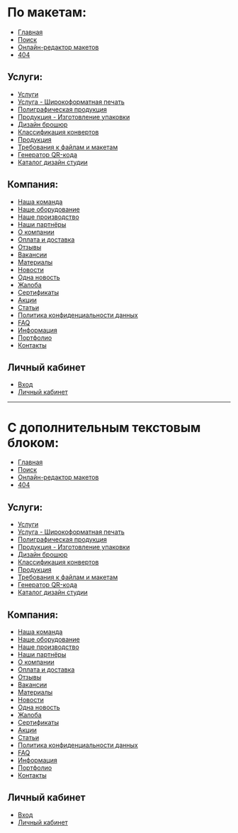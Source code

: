 # По макетам:
* [Главная](https://rex4r.github.io/pmg/2/index.html) <br>
* [Поиск](https://rex4r.github.io/pmg/2/search.html) <br>
* [Онлайн-редактор макетов](https://rex4r.github.io/pmg/2/online-editor.html) <br>
* [404](https://rex4r.github.io/pmg/2/404.html) <br>

## Услуги: <br>
* [Услуги](https://rex4r.github.io/pmg/2/services.html) <br>
* [Услуга - Широкоформатная печать](https://rex4r.github.io/pmg/2/service.html) <br>
* [Полиграфическая продукция](https://rex4r.github.io/pmg/2/products.html) <br>
* [Продукция - Изготовление упаковки](https://rex4r.github.io/pmg/2/product.html) <br>
* [Дизайн брошюр](https://rex4r.github.io/pmg/2/design-item.html) <br>
* [Классификация конвертов](https://rex4r.github.io/pmg/2/design-item-2.html) <br>
* [Продукция](https://rex4r.github.io/pmg/2/productiya.html) <br>
* [Требования к файлам и макетам](https://rex4r.github.io/pmg/2/file-requirements.html) <br>
* [Генератор QR-кода](https://rex4r.github.io/pmg/2/qr-generator.html) <br>
* [Каталог дизайн студии](https://rex4r.github.io/pmg/2/design-catalogue.html) <br>

## Компания: <br>
* [Наша команда](https://rex4r.github.io/pmg/2/team.html) <br>
* [Наше оборудование](https://rex4r.github.io/pmg/2/equipment.html) <br>
* [Наше производство](https://rex4r.github.io/pmg/2/our-production.html) <br>
* [Наши партнёры](https://rex4r.github.io/pmg/2/partners.html) <br>
* [О компании](https://rex4r.github.io/pmg/2/about.html) <br>
* [Оплата и доставка](https://rex4r.github.io/pmg/2/payment.html) <br>
* [Отзывы](https://rex4r.github.io/pmg/2/review.html) <br>
* [Вакансии](https://rex4r.github.io/pmg/2/vacancy.html) <br>
* [Материалы](https://rex4r.github.io/pmg/2/materials.html) <br>
* [Новости](https://rex4r.github.io/pmg/2/news.html) <br>
* [Одна новость](https://rex4r.github.io/pmg/2/news-single.html) <br>
* [Жалоба](https://rex4r.github.io/pmg/2/complaint.html) <br>
* [Сертификаты](https://rex4r.github.io/pmg/2/certificates.html) <br>
* [Акции](https://rex4r.github.io/pmg/2/deals.html) <br>
* [Статьи](https://rex4r.github.io/pmg/2/publication.html) <br>
* [Политика конфиденциальности данных](https://rex4r.github.io/pmg/2/text.html) <br>
* [FAQ](https://rex4r.github.io/pmg/2/faq.html) <br>
* [Информация](https://rex4r.github.io/pmg/2/info.html) <br>
* [Портфолио](https://rex4r.github.io/pmg/2/portfolio-categories.html) <br>
* [Контакты](https://rex4r.github.io/pmg/2/contacts.html) <br>

## Личный кабинет
* [Вход](https://rex4r.github.io/pmg/2/login.html) <br>
* [Личный кабинет](https://rex4r.github.io/pmg/2/account.html) <br>

------

# С дополнительным текстовым блоком:
* [Главная](https://rex4r.github.io/pmg/3/index.html) <br>
* [Поиск](https://rex4r.github.io/pmg/3/search.html) <br>
* [Онлайн-редактор макетов](https://rex4r.github.io/pmg/3/online-editor.html) <br>
* [404](https://rex4r.github.io/pmg/3/404.html) <br>

## Услуги: <br>
* [Услуги](https://rex4r.github.io/pmg/3/services.html) <br>
* [Услуга - Широкоформатная печать](https://rex4r.github.io/pmg/3/service.html) <br>
* [Полиграфическая продукция](https://rex4r.github.io/pmg/3/products.html) <br>
* [Продукция - Изготовление упаковки](https://rex4r.github.io/pmg/3/product.html) <br>
* [Дизайн брошюр](https://rex4r.github.io/pmg/3/design-item.html) <br>
* [Классификация конвертов](https://rex4r.github.io/pmg/3/design-item-3.html) <br>
* [Продукция](https://rex4r.github.io/pmg/3/productiya.html) <br>
* [Требования к файлам и макетам](https://rex4r.github.io/pmg/3/file-requirements.html) <br>
* [Генератор QR-кода](https://rex4r.github.io/pmg/3/qr-generator.html) <br>
* [Каталог дизайн студии](https://rex4r.github.io/pmg/3/design-catalogue.html) <br>

## Компания: <br>
* [Наша команда](https://rex4r.github.io/pmg/3/team.html) <br>
* [Наше оборудование](https://rex4r.github.io/pmg/3/equipment.html) <br>
* [Наше производство](https://rex4r.github.io/pmg/3/our-production.html) <br>
* [Наши партнёры](https://rex4r.github.io/pmg/3/partners.html) <br>
* [О компании](https://rex4r.github.io/pmg/3/about.html) <br>
* [Оплата и доставка](https://rex4r.github.io/pmg/3/payment.html) <br>
* [Отзывы](https://rex4r.github.io/pmg/3/review.html) <br>
* [Вакансии](https://rex4r.github.io/pmg/3/vacancy.html) <br>
* [Материалы](https://rex4r.github.io/pmg/3/materials.html) <br>
* [Новости](https://rex4r.github.io/pmg/3/news.html) <br>
* [Одна новость](https://rex4r.github.io/pmg/3/news-single.html) <br>
* [Жалоба](https://rex4r.github.io/pmg/3/complaint.html) <br>
* [Сертификаты](https://rex4r.github.io/pmg/3/certificates.html) <br>
* [Акции](https://rex4r.github.io/pmg/3/deals.html) <br>
* [Статьи](https://rex4r.github.io/pmg/3/publication.html) <br>
* [Политика конфиденциальности данных](https://rex4r.github.io/pmg/3/text.html) <br>
* [FAQ](https://rex4r.github.io/pmg/3/faq.html) <br>
* [Информация](https://rex4r.github.io/pmg/3/info.html) <br>
* [Портфолио](https://rex4r.github.io/pmg/3/portfolio-categories.html) <br>
* [Контакты](https://rex4r.github.io/pmg/3/contacts.html) <br>

## Личный кабинет
* [Вход](https://rex4r.github.io/pmg/3/login.html) <br>
* [Личный кабинет](https://rex4r.github.io/pmg/3/account.html) <br>
